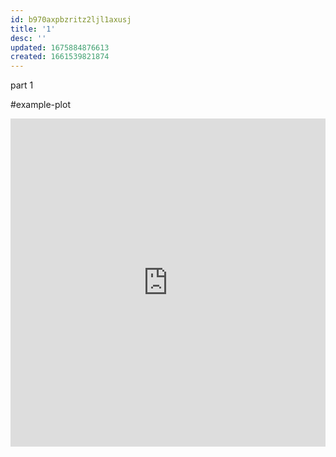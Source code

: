 ```yaml
---
id: b970axpbzritz2ljl1axusj
title: '1'
desc: ''
updated: 1675884876613
created: 1661539821874
---
```

part 1

#example-plot

<iframe id="igraph" scrolling="no" style="border:none;" seamless="seamless" src="https://plotly.com/~chris/1638.embed" height="525" width="100%"></iframe>
